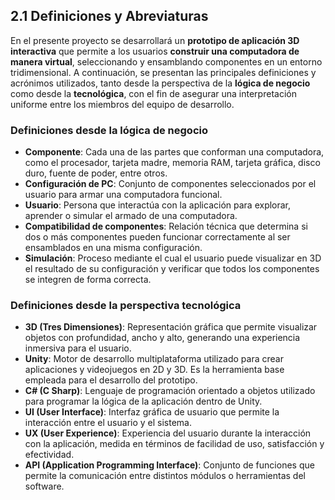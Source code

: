 ## 2.1 Definiciones y Abreviaturas

En el presente proyecto se desarrollará un **prototipo de aplicación 3D interactiva** que permite a los usuarios **construir una computadora de manera virtual**, seleccionando y ensamblando componentes en un entorno tridimensional. A continuación, se presentan las principales definiciones y acrónimos utilizados, tanto desde la perspectiva de la **lógica de negocio** como desde la **tecnológica**, con el fin de asegurar una interpretación uniforme entre los miembros del equipo de desarrollo.

### Definiciones desde la lógica de negocio

- **Componente**: Cada una de las partes que conforman una computadora, como el procesador, tarjeta madre, memoria RAM, tarjeta gráfica, disco duro, fuente de poder, entre otros.  
- **Configuración de PC**: Conjunto de componentes seleccionados por el usuario para armar una computadora funcional.  
- **Usuario**: Persona que interactúa con la aplicación para explorar, aprender o simular el armado de una computadora.  
- **Compatibilidad de componentes**: Relación técnica que determina si dos o más componentes pueden funcionar correctamente al ser ensamblados en una misma configuración.  
- **Simulación**: Proceso mediante el cual el usuario puede visualizar en 3D el resultado de su configuración y verificar que todos los componentes se integren de forma correcta.  

### Definiciones desde la perspectiva tecnológica

- **3D (Tres Dimensiones)**: Representación gráfica que permite visualizar objetos con profundidad, ancho y alto, generando una experiencia inmersiva para el usuario.  
- **Unity**: Motor de desarrollo multiplataforma utilizado para crear aplicaciones y videojuegos en 2D y 3D. Es la herramienta base empleada para el desarrollo del prototipo.  
- **C# (C Sharp)**: Lenguaje de programación orientado a objetos utilizado para programar la lógica de la aplicación dentro de Unity.  
- **UI (User Interface)**: Interfaz gráfica de usuario que permite la interacción entre el usuario y el sistema.  
- **UX (User Experience)**: Experiencia del usuario durante la interacción con la aplicación, medida en términos de facilidad de uso, satisfacción y efectividad.  
- **API (Application Programming Interface)**: Conjunto de funciones que permite la comunicación entre distintos módulos o herramientas del software.  
